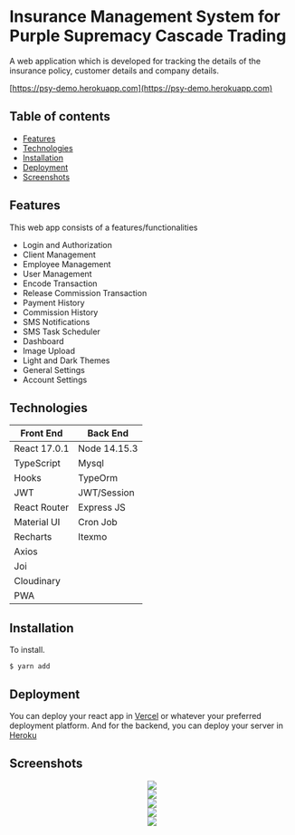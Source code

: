 # Insurance Management System for Purple Supremacy Cascade Trading
A web application which is developed for tracking the details of the insurance policy, customer details and company details.

[https://psy-demo.herokuapp.com](https://psy-demo.herokuapp.com)

## Table of contents

- [Features](#features)
- [Technologies](#technologies)
- [Installation](#installation)
- [Deployment](#deployment)
- [Screenshots](#screenshots)

## Features

This web app consists of a features/functionalities

- Login and Authorization
- Client Management
- Employee Management
- User Management
- Encode Transaction
- Release Commission Transaction
- Payment History
- Commission History
- SMS Notifications
- SMS Task Scheduler
- Dashboard
- Image Upload
- Light and Dark Themes
- General Settings
- Account Settings

## Technologies

| Front End    | Back End     |
| ------------ | ------------ |
| React 17.0.1 | Node 14.15.3 |
| TypeScript   | Mysql        |
| Hooks        | TypeOrm      |
| JWT          | JWT/Session  |
| React Router | Express JS   |
| Material UI  | Cron Job     |
| Recharts     | Itexmo       |
| Axios        |
| Joi          |
| Cloudinary   |
| PWA          |

## Installation

To install.

```
$ yarn add
```

## Deployment

You can deploy your react app in [Vercel](http://vercel.app/) or whatever your preferred deployment platform.
And for the backend, you can deploy your server in [Heroku](https://heroku.com)

## Screenshots

<div align="center">
<img src="screenshots/1.jpg"/>
</div>
<div align="center">
<img src="screenshots/2.jpg"/>
</div>
<div align="center">
<img src="screenshots/3.jpg"/>
</div>
<div align="center">
<img src="screenshots/4.jpg"/>
</div>
<div align="center">
<img src="screenshots/5.jpg"/>
</div>

